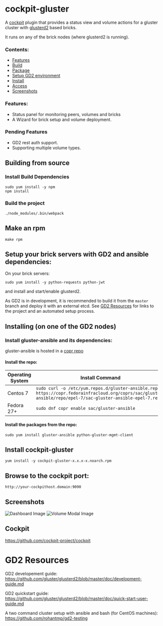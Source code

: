 # cockpit-gluster
A [cockpit](https://github.com/cockpit-project/cockpit) plugin that provides a status view and volume actions for a gluster cluster with [glusterd2](https://github.com/gluster/glusterd2) based bricks.

It runs on any of the brick nodes (where glusterd2 is running).



### Contents:
- [Features](#features)
- [Build](#building-from-source)
- [Package](#make-an-rpm)
- [Setup GD2 environment](#setup-your-brick-servers-with-gd2)
- [Install](#installing-on-one-of-the-gd2-nodes)
- [Access](#browse-to-the-cockpit-port)
- [Screenshots](#screenshots)

### Features:
- Status panel for monitoring peers, volumes and bricks
- A Wizard for brick setup and volume deployment.
### Pending Features
- GD2 rest auth support.
- Supporting multiple volume types.

## Building from source

### Install Build Dependencies

```
sudo yum install -y npm
npm install
```

### Build the project
```
./node_modules/.bin/webpack
```

## Make an rpm
```
make rpm
```


## Setup your brick servers with GD2 and ansible dependencies:

On your brick servers:

```
sudo yum install -y python-requests python-jwt
```

and install and start/enable glusterd2.

As GD2 is in development, it is recommended to build it from the `master` branch and deploy it with an external etcd.
See [GD2 Resources](#gd2-resources) for links to the project and an automated setup process.

## Installing (on one of the GD2 nodes)
### Install gluster-ansible and its dependencies:

gluster-ansible is hosted in a [copr repo](https://copr.fedorainfracloud.org/coprs/sac/gluster-ansible/)

#### Install the repo:

| Operating System            | Install Command |
| ------------- | --------------- |
| Centos 7      | `sudo curl -o /etc/yum.repos.d/gluster-ansible.repo https://copr.fedorainfracloud.org/coprs/sac/gluster-ansible/repo/epel-7/sac-gluster-ansible-epel-7.repo`        |
| Fedora 27+     | `sudo dnf copr enable sac/gluster-ansible`  |


#### Install the packages from the repo:

```
sudo yum install gluster-ansible python-gluster-mgmt-client

```

## Install cockpit-gluster
```
yum install -y cockpit-gluster-x.x.x-x.noarch.rpm
```
## Browse to the cockpit port:
`http://your-cockpithost.domain:9090`

## Screenshots
![Dashboard Image](/screenshots/dashboard.png?raw=true "Dashboard")
![Volume Modal Image](/screenshots/volume_modal.png?raw=true "Volume Modal")



## Cockpit

https://github.com/cockpit-project/cockpit

# GD2 Resources

GD2 developement guide: https://github.com/gluster/glusterd2/blob/master/doc/development-guide.md

GD2 quickstart guide: https://github.com/gluster/glusterd2/blob/master/doc/quick-start-user-guide.md

A two command cluster setup with ansible and bash (for CentOS machines): https://github.com/rohantmp/gd2-testing
